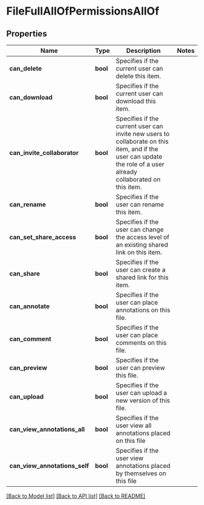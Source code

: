 # FileFullAllOfPermissionsAllOf

## Properties

Name | Type | Description | Notes
------------ | ------------- | ------------- | -------------
**can_delete** | **bool** | Specifies if the current user can delete this item. | 
**can_download** | **bool** | Specifies if the current user can download this item. | 
**can_invite_collaborator** | **bool** | Specifies if the current user can invite new users to collaborate on this item, and if the user can update the role of a user already collaborated on this item. | 
**can_rename** | **bool** | Specifies if the user can rename this item. | 
**can_set_share_access** | **bool** | Specifies if the user can change the access level of an existing shared link on this item. | 
**can_share** | **bool** | Specifies if the user can create a shared link for this item. | 
**can_annotate** | **bool** | Specifies if the user can place annotations on this file. | 
**can_comment** | **bool** | Specifies if the user can place comments on this file. | 
**can_preview** | **bool** | Specifies if the user can preview this file. | 
**can_upload** | **bool** | Specifies if the user can upload a new version of this file. | 
**can_view_annotations_all** | **bool** | Specifies if the user view all annotations placed on this file | 
**can_view_annotations_self** | **bool** | Specifies if the user view annotations placed by themselves on this file | 

[[Back to Model list]](../README.md#documentation-for-models) [[Back to API list]](../README.md#documentation-for-api-endpoints) [[Back to README]](../README.md)


